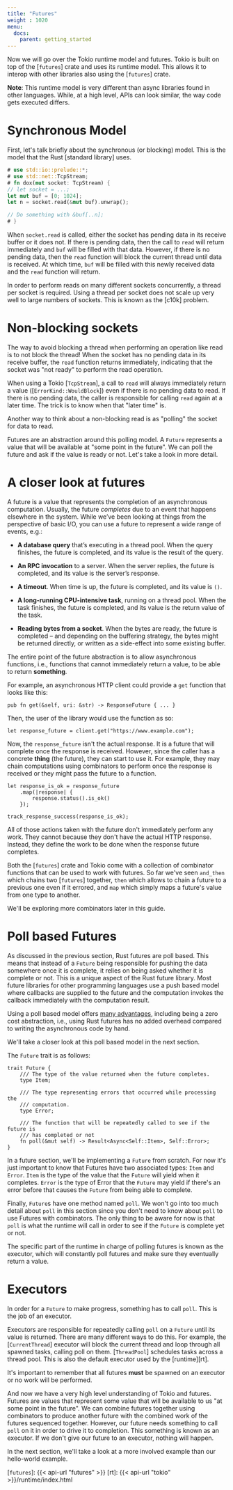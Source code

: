```yaml
---
title: "Futures"
weight : 1020
menu:
  docs:
    parent: getting_started
---
```


Now we will go over the Tokio runtime model and futures. Tokio is built on top of
the [`futures`] crate and uses its runtime model. This allows it to interop
with other libraries also using the [`futures`] crate.

**Note**: This runtime model is very different than async libraries found in
other languages. While, at a high level, APIs can look similar, the way code
gets executed differs.

# Synchronous Model

First, let's talk briefly about the synchronous (or blocking) model. This is the
model that the Rust [standard library] uses.

```rust
# use std::io::prelude::*;
# use std::net::TcpStream;
# fn dox(mut socket: TcpStream) {
// let socket = ...;
let mut buf = [0; 1024];
let n = socket.read(&mut buf).unwrap();

// Do something with &buf[..n];
# }
```

When `socket.read` is called, either the socket has pending data in its receive
buffer or it does not. If there is pending data, then the call to `read` will
return immediately and `buf` will be filled with that data. However, if there is
no pending data, then the `read` function will block the current thread until
data is received. At which time, `buf` will be filled with this newly received
data and the `read` function will return.

In order to perform reads on many different sockets concurrently, a thread per
socket is required. Using a thread per socket does not scale up very well to
large numbers of sockets. This is known as the [c10k] problem.

# Non-blocking sockets

The way to avoid blocking a thread when performing an operation like read is to
not block the thread! When the socket has no pending data in its receive buffer,
the `read` function returns immediately, indicating that the socket was "not
ready" to perform the read operation.

When using a Tokio [`TcpStream`], a call to `read` will always immediately return
a value ([`ErrorKind::WouldBlock`]) even if there is no pending data to read.
If there is no pending data, the caller is responsible for calling `read` again
at a later time.  The trick is to know when that "later time" is.

Another way to think about a non-blocking read is as "polling" the socket for
data to read.

Futures are an abstraction around this polling model. A `Future` represents a value
that will be available at "some point in the future". We can poll the future and
ask if the value is ready or not. Let's take a look in more detail.

# A closer look at futures

A future is a value that represents the completion of an asynchronous
computation. Usually, the future _completes_ due to an event that happens
elsewhere in the system. While we’ve been looking at things from the perspective
of basic I/O, you can use a future to represent a wide range of events, e.g.:

* **A database query** that’s executing in a thread pool. When the query
  finishes, the future is completed, and its value is the result of the query.

* **An RPC invocation** to a server. When the server replies, the future is
  completed, and its value is the server’s response.

* **A timeout**. When time is up, the future is completed, and its value is
  `()`.

* **A long-running CPU-intensive task**, running on a thread pool. When the task
  finishes, the future is completed, and its value is the return value of the
  task.

* **Reading bytes from a socket**. When the bytes are ready, the future is
  completed – and depending on the buffering strategy, the bytes might be
  returned directly, or written as a side-effect into some existing buffer.

The entire point of the future abstraction is to allow asynchronous functions,
i.e., functions that cannot immediately return a value, to be able to return
**something**.

For example, an asynchronous HTTP client could provide a `get` function that
looks like this:

```rust,ignore
pub fn get(&self, uri: &str) -> ResponseFuture { ... }
```

Then, the user of the library would use the function as so:

```rust,ignore
let response_future = client.get("https://www.example.com");
```

Now, the `response_future` isn't the actual response. It is a future that will
complete once the response is received. However, since the caller has a concrete
**thing** (the future), they can start to use it. For example, they may chain
computations using combinators to perform once the response is received or they
might pass the future to a function.

```rust,ignore
let response_is_ok = response_future
    .map(|response| {
        response.status().is_ok()
    });

track_response_success(response_is_ok);
```

All of those actions taken with the future don't immediately perform any work.
They cannot because they don't have the actual HTTP response. Instead, they
define the work to be done when the response future completes.

Both the [`futures`] crate and Tokio come with a collection of combinator
functions that can be used to work with futures. So far we've seen `and_then` which
chains two [`futures`] together, `then` which allows to chain a future to a previous
one even if it errored, and `map` which simply maps a future's value from one type
to another.

We'll be exploring more combinators later in this guide.

# Poll based Futures

As discussed in the previous section, Rust futures are poll based. This means that
instead of a `Future` being responsible for pushing the data somewhere once it is
complete, it relies on being asked whether it is complete or not. This is a unique
aspect of the Rust future library.  Most future libraries for other programming
languages use a push based model where callbacks are supplied to the future and
the computation invokes the callback immediately with the computation result.

Using a poll based model offers [many advantages], including being a zero cost
abstraction, i.e., using Rust futures has no added overhead compared to writing
the asynchronous code by hand.

We'll take a closer look at this poll based model in the next section.

[many advantages]: https://aturon.github.io/blog/2016/09/07/futures-design/

The `Future` trait is as follows:

```rust,ignore
trait Future {
    /// The type of the value returned when the future completes.
    type Item;

    /// The type representing errors that occurred while processing the
    /// computation.
    type Error;

    /// The function that will be repeatedly called to see if the future is
    /// has completed or not
    fn poll(&mut self) -> Result<Async<Self::Item>, Self::Error>;
}
```

In a future section, we'll be implementing a `Future` from scratch. For now it's just
important to know that Futures have two associated types: `Item` and `Error`. `Item` is
the type of the value that the `Future` will yield when it completes. `Error` is the
type of Error that the `Future` may yield if there's an error before that causes the
`Future` from being able to complete.

Finally, `Future`s have one method named `poll`. We won't go into too much detail
about `poll` in this section since you don't need to know about `poll` to use Futures
with combinators. The only thing to be aware for now is that `poll` is
what the runtime will call in order to see if the `Future` is complete yet or not.

The specific part of the runtime in charge of polling futures is known as the executor,
which will constantly poll futures and make sure they eventually return a value.

# Executors

In order for a `Future` to make progress, something has to call `poll`.  This is the
job of an executor.

Executors are responsible for repeatedly calling `poll` on a `Future` until its value
is returned. There are many different ways to do this. For example, the
[`CurrentThread`] executor will block the current thread and loop through all
spawned tasks, calling poll on them. [`ThreadPool`] schedules tasks across a thread
pool. This is also the default executor used by the [runtime][rt].

It's important to remember that all futures **must** be spawned on an executor or no
work will be performed.

And now we have a very high level understanding of Tokio and futures. Futures are
values that represent some value that will be available to us "at some point in the
future". We can combine futures together using combinators to produce another future
with the combined work of the futures sequenced together. However, our future needs
something to call `poll` on it in order to drive it to completion.  This something is
known as an executor. If we don't give our future to an executor, nothing will happen.

In the next section, we'll take a look at a more involved example than our hello-world
example.

[`futures`]: {{< api-url "futures" >}}
[rt]: {{< api-url "tokio" >}}/runtime/index.html

